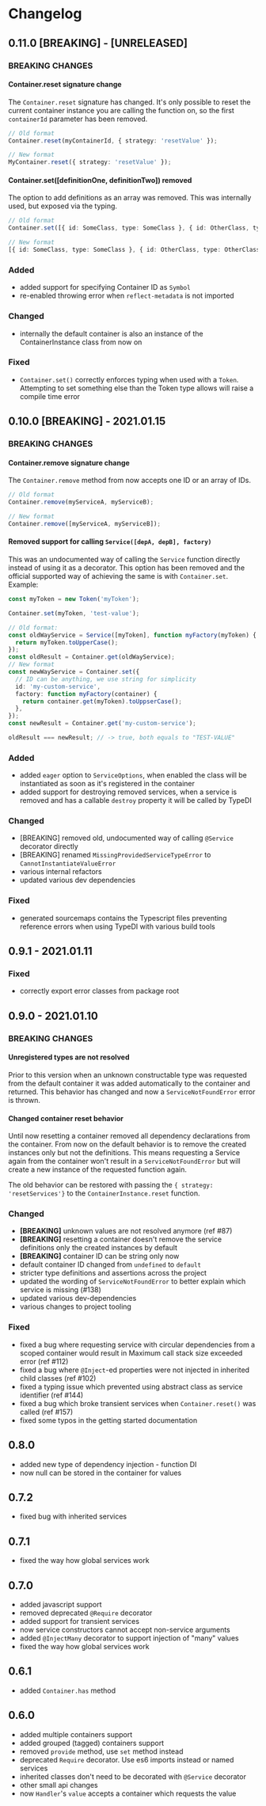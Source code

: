 # Changelog

## 0.11.0 [BREAKING] - [UNRELEASED]

### BREAKING CHANGES

#### Container.reset signature change

The `Container.reset` signature has changed. It's only possible to reset the current container instance you are calling
the function on, so the first `containerId` parameter has been removed.

```ts
// Old format
Container.reset(myContainerId, { strategy: 'resetValue' });

// New format
MyContainer.reset({ strategy: 'resetValue' });
```

#### Container.set([definitionOne, definitionTwo]) removed

The option to add definitions as an array was removed. This was internally used, but exposed via the typing.

<!-- prettier-ignore -->
```ts
// Old format
Container.set([{ id: SomeClass, type: SomeClass }, { id: OtherClass, type: OtherClass }])

// New format
[{ id: SomeClass, type: SomeClass }, { id: OtherClass, type: OtherClass }].map(metadata => Container.set(metadata));
```

### Added

- added support for specifying Container ID as `Symbol`
- re-enabled throwing error when `reflect-metadata` is not imported

### Changed

- internally the default container is also an instance of the ContainerInstance class from now on

### Fixed

- `Container.set()` correctly enforces typing when used with a `Token`. Attempting to set something else than the Token
  type allows will raise a compile time error

## 0.10.0 [BREAKING] - 2021.01.15

### BREAKING CHANGES

#### Container.remove signature change

The `Container.remove` method from now accepts one ID or an array of IDs.

```ts
// Old format
Container.remove(myServiceA, myServiceB);

// New format
Container.remove([myServiceA, myServiceB]);
```

#### Removed support for calling `Service([depA, depB], factory)`

This was an undocumented way of calling the `Service` function directly instead of using it as a decorator. This option
has been removed and the official supported way of achieving the same is with `Container.set`. Example:

```ts
const myToken = new Token('myToken');

Container.set(myToken, 'test-value');

// Old format:
const oldWayService = Service([myToken], function myFactory(myToken) {
  return myToken.toUpperCase();
});
const oldResult = Container.get(oldWayService);
// New format
const newWayService = Container.set({
  // ID can be anything, we use string for simplicity
  id: 'my-custom-service',
  factory: function myFactory(container) {
    return container.get(myToken).toUppserCase();
  },
});
const newResult = Container.get('my-custom-service');

oldResult === newResult; // -> true, both equals to "TEST-VALUE"
```

### Added

- added `eager` option to `ServiceOptions`, when enabled the class will be instantiated as soon as it's registered in the container
- added support for destroying removed services, when a service is removed and has a callable `destroy` property it will be called by TypeDI

### Changed

- [BREAKING] removed old, undocumented way of calling `@Service` decorator directly
- [BREAKING] renamed `MissingProvidedServiceTypeError` to `CannotInstantiateValueError`
- various internal refactors
- updated various dev dependencies

### Fixed

- generated sourcemaps contains the Typescript files preventing reference errors when using TypeDI with various build tools

## 0.9.1 - 2021.01.11

### Fixed

- correctly export error classes from package root

## 0.9.0 - 2021.01.10

### BREAKING CHANGES

#### Unregistered types are not resolved

Prior to this version when an unknown constructable type was requested from the default container it was added automatically
to the container and returned. This behavior has changed and now a `ServiceNotFoundError` error is thrown.

#### Changed container reset behavior

Until now resetting a container removed all dependency declarations from the container. From now on the default behavior
is to remove the created instances only but not the definitions. This means requesting a Service again from the container
won't result in a `ServiceNotFoundError` but will create a new instance of the requested function again.

The old behavior can be restored with passing the `{ strategy: 'resetServices'}` to the `ContainerInstance.reset` function.

### Changed

- **[BREAKING]** unknown values are not resolved anymore (ref #87)
- **[BREAKING]** resetting a container doesn't remove the service definitions only the created instances by default
- **[BREAKING]** container ID can be string only now
- default container ID changed from `undefined` to `default`
- stricter type definitions and assertions across the project
- updated the wording of `ServiceNotFoundError` to better explain which service is missing (#138)
- updated various dev-dependencies
- various changes to project tooling

### Fixed

- fixed a bug where requesting service with circular dependencies from a scoped container would result in Maximum call stack size exceeded error (ref #112)
- fixed a bug where `@Inject`-ed properties were not injected in inherited child classes (ref #102)
- fixed a typing issue which prevented using abstract class as service identifier (ref #144)
- fixed a bug which broke transient services when `Container.reset()` was called (ref #157)
- fixed some typos in the getting started documentation

## 0.8.0

- added new type of dependency injection - function DI
- now null can be stored in the container for values

## 0.7.2

- fixed bug with inherited services

## 0.7.1

- fixed the way how global services work

## 0.7.0

- added javascript support
- removed deprecated `@Require` decorator
- added support for transient services
- now service constructors cannot accept non-service arguments
- added `@InjectMany` decorator to support injection of "many" values
- fixed the way how global services work

## 0.6.1

- added `Container.has` method

## 0.6.0

- added multiple containers support
- added grouped (tagged) containers support
- removed `provide` method, use `set` method instead
- deprecated `Require` decorator. Use es6 imports instead or named services
- inherited classes don't need to be decorated with `@Service` decorator
- other small api changes
- now `Handler`'s `value` accepts a container which requests the value
